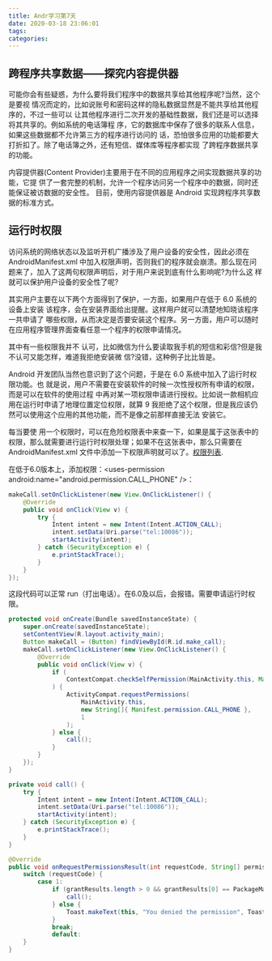 ```yaml
---
title: Andr学习第7天
date: 2020-03-18 23:06:01
tags:
categories:
---
```


## 跨程序共享数据——探究内容提供器
可能你会有些疑惑，为什么要将我们程序中的数据共享给其他程序呢?当然，这个是要视 情况而定的，比如说账号和密码这样的隐私数据显然是不能共享给其他程序的，不过一些可以 让其他程序进行二次开发的基础性数据，我们还是可以选择将其共享的。例如系统的电话簿程 序，它的数据库中保存了很多的联系人信息，如果这些数据都不允许第三方的程序进行访问的 话，恐怕很多应用的功能都要大打折扣了。除了电话簿之外，还有短信、媒体库等程序都实现 了跨程序数据共享的功能。

内容提供器(Content Provider)主要用于在不同的应用程序之间实现数据共享的功能，它提 供了一套完整的机制，允许一个程序访问另一个程序中的数据，同时还能保证被访数据的安全性。 目前，使用内容提供器是 Android 实现跨程序共享数据的标准方式。

<!-- more -->

## 运行时权限
访问系统的网络状态以及监听开机广播涉及了用户设备的安全性，因此必须在 AndroidManifest.xml 中加入权限声明，否则我们的程序就会崩溃。那么现在问题来了，加入了这两句权限声明后，对于用户来说到底有什么影响呢?为什么这 样就可以保护用户设备的安全性了呢?

其实用户主要在以下两个方面得到了保护，一方面，如果用户在低于 6.0 系统的设备上安装 该程序，会在安装界面给出提醒。这样用户就可以清楚地知晓该程序一共申请了 哪些权限，从而决定是否要安装这个程序。另一方面，用户可以随时在应用程序管理界面查看任意一个程序的权限申请情况。

其中有一些权限我并不 认可，比如微信为什么要读取我手机的短信和彩信?但是我不认可又能怎样，难道我拒绝安装微 信?没错，这种例子比比皆是。


Android 开发团队当然也意识到了这个问题，于是在 6.0 系统中加入了运行时权限功能。也 就是说，用户不需要在安装软件的时候一次性授权所有申请的权限，而是可以在软件的使用过程 中再对某一项权限申请进行授权。比如说一款相机应用在运行时申请了地理位置定位权限，就算 9 我拒绝了这个权限，但是我应该仍然可以使用这个应用的其他功能，而不是像之前那样直接无法 安装它。

每当要使 用一个权限时，可以在危险权限表中来查一下，如果是属于这张表中的权限，那么就需要进行运行时权限处理；如果不在这张表中，那么只需要在 AndroidManifest.xml 文件中添加一下权限声明就可以了。[权限列表](https://developer.android.google.cn/reference/android/Manifest.permission.html).


在低于6.0版本上，添加权限：\<uses-permission android:name="android.permission.CALL_PHONE" \/\>：
```java
makeCall.setOnClickListener(new View.OnClickListener() {
    @Override
    public void onClick(View v) {
        try {
            Intent intent = new Intent(Intent.ACTION_CALL);
            intent.setData(Uri.parse("tel:10086"));
            startActivity(intent);
        } catch (SecurityException e) {
            e.printStackTrace();
        }
    }
});
```
这段代码可以正常 run（打出电话）。在6.0及以后，会报错。需要申请运行时权限。

```java
protected void onCreate(Bundle savedInstanceState) {
    super.onCreate(savedInstanceState);
    setContentView(R.layout.activity_main);
    Button makeCall = (Button) findViewById(R.id.make_call);
    makeCall.setOnClickListener(new View.OnClickListener() {
        @Override
        public void onClick(View v) {
            if (
                ContextCompat.checkSelfPermission(MainActivity.this, Manifest. permission.CALL_PHONE) != PackageManager.PERMISSION_GRANTED
            ) {
                ActivityCompat.requestPermissions(
                    MainActivity.this,
                    new String[]{ Manifest.permission.CALL_PHONE },
                    1
                );
            } else {
                call();
            }
        }
    });
}

private void call() {
    try {
        Intent intent = new Intent(Intent.ACTION_CALL);
        intent.setData(Uri.parse("tel:10086"));
        startActivity(intent);
    } catch (SecurityException e) {
        e.printStackTrace();
    }
}

@Override
public void onRequestPermissionsResult(int requestCode, String[] permissions, int[] grantResults) {
    switch (requestCode) {
        case 1:
            if (grantResults.length > 0 && grantResults[0] == PackageManager.PERMISSION_GRANTED ) {
                call();
            } else {
                Toast.makeText(this, "You denied the permission", Toast.LENGTH_ SHORT).show();
            }
            break;
            default:
    }
}
```




